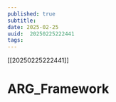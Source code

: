 ```yaml
---
published: true
subtitle: 
date: 2025-02-25
uuid:  20250225222441
tags: 
---
```


[[20250225222441]]

# ARG_Framework
